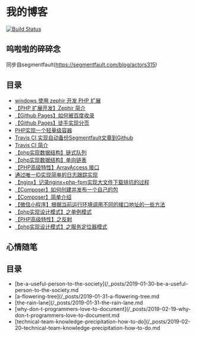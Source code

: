 # 我的博客  

[![Build Status](https://travis-ci.org/actors315/actors315.github.io.svg?branch=master)](https://travis-ci.org/actors315/actors315.github.io)  

## 呜啦啦的碎碎念  

同步自segmentfault(https://segmentfault.com/blog/actors315)  

## 目录  
- [windows 使用 zephir 开发 PHP 扩展](/blog/markdown/windows%20使用%20zephir%20开发%20PHP%20扩展.md)
- [【PHP 扩展开发】Zephir 简介](/blog/markdown/【PHP%20扩展开发】Zephir%20简介.md)
- [【Github Pages】如何被百度收录](/blog/markdown/【Github%20Pages】如何被百度收录.md)
- [【Github Pages】徒手实现分页](/blog/markdown/【Github%20Pages】徒手实现分页.md)
- [PHP实现一个轻量级容器](/blog/markdown/PHP实现一个轻量级容器.md)
- [Travis CI 实现自动备份Segmentfault文章到Github](/blog/markdown/Travis%20CI%20实现自动备份Segmentfault文章到Github.md)
- [Travis CI 简介](/blog/markdown/Travis%20CI%20简介.md)
- [【php实现数据结构】链式队列](/blog/markdown/【php实现数据结构】链式队列.md)
- [【php实现数据结构】单向链表](/blog/markdown/【php实现数据结构】单向链表.md)
- [【PHP高级特性】ArrayAccess 接口](/blog/markdown/【PHP高级特性】ArrayAccess%20接口.md)
- [通过唯一ID实现简单的日志跟踪实现](/blog/markdown/通过唯一ID实现简单的日志跟踪实现.md)
- [【nginx】记录nginx+php-fpm实现大文件下载排坑的过程](/blog/markdown/【nginx】记录nginx+php-fpm实现大文件下载排坑的过程.md)
- [【Composer】如何创建并发布一个自己的包](/blog/markdown/【Composer】如何创建并发布一个自己的包.md)
- [【Composer】简单介绍](/blog/markdown/【Composer】简单介绍.md)
- [【微信小程序】根据当前运行环境调用不同的接口地址的一些方法](/blog/markdown/【微信小程序】根据当前运行环境调用不同的接口地址的一些方法.md)
- [【php实现设计模式】之单例模式](/blog/markdown/【php实现设计模式】之单例模式.md)
- [【PHP高级特性】之反射](/blog/markdown/【PHP高级特性】之反射.md)
- [【php实现设计模式】之服务定位器模式](/blog/markdown/【php实现设计模式】之服务定位器模式.md)


## 心情随笔  

## 目录  
- [be-a-useful-person-to-the-society](/_posts/2019-01-30-be-a-useful-person-to-the-society.md
- [a-flowering-tree](/_posts/2019-01-31-a-flowering-tree.md
- [the-rain-lane](/_posts/2019-01-31-the-rain-lane.md
- [why-don-t-programmers-love-to-document](/_posts/2019-02-19-why-don-t-programmers-love-to-document.md
- [technical-team-knowledge-precipitation-how-to-do](/_posts/2019-02-20-technical-team-knowledge-precipitation-how-to-do.md
